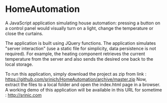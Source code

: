 # HomeAutomation

A JavaScript application simulating house automation: pressing a button on a control panel would visually turn on a light, change the temperature or close the curtains.

The application is built using JQuery functions. The application simulates "server interaction" (use a static file for simplicity, data persistence is not required). For example, the heating component retrieves the current temperature from the server and also sends the desired one back to the local storage. 

To run this application, simply download the project as zip from link : https://github.com/srinich/HomeAutomation/archive/master.zip
Now, extract the files to a local folder and open the index.html page in a browser. A working demo of this application will be available in this URL for sometime : http://srinic.com


